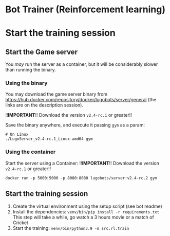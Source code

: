 # Bot Trainer (Reinforcement learning)

# Start the training session

## Start the Game server

You _may_ run the server as a container, but it will be considerably slower than running the binary.

### Using the binary

You may download the game server binary from https://hub.docker.com/repository/docker/lugobots/server/general (the 
links are on the description session).

!!**IMPORTANT**!! Download the version `v2.4-rc.1` or greater!!

Save the binary anywhere, and execute it passing `gym` as a param:
```
# On Linux
./LugoServer_v2.4-rc.1_Linux-amd64 gym
```

### Using the container

Start the server using a Container:
!!**IMPORTANT**!! Download the version `v2.4-rc.1` or greater!!

`docker run -p 5000:5000 -p 8080:8080 lugobots/server:v2.4-rc.2 gym`

## Start the training session

1. Create the virtual environment using the setup script (see bot readme)
2. Install the dependencies: `venv/bin/pip install -r requirements.txt`
   This step will take a while, go watch a 3 hours movie or a match of Cricket
3. Start the training:
   `venv/bin/python3.9 -m src.rl.train`